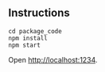 ## Instructions

```
cd package_code
npm install
npm start
```

Open [http://localhost:1234](http://localhost:1234).
